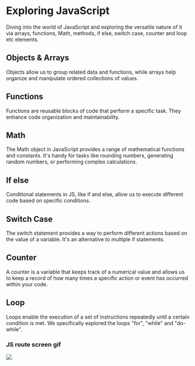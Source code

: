 
<h1> Exploring JavaScript </h1>

Diving into the world of JavaScript and exploring the versatile nature of it via arrays, functions, Math, methods, if else, switch case, counter and loop etc elements.

<h2> Objects & Arrays </h2>

Objects allow us to group related data and functions, while arrays help organize and manipulate ordered collections of values.

<h2> Functions </h2>

Functions are reusable blocks of code that perform a specific task. They enhance code organization and maintainability.

<h2> Math </h2>

The Math object in JavaScript provides a range of mathematical functions and constants. It's handy for tasks like rounding numbers, generating random numbers, or performing complex calculations.

<h2> If else </h2>

Conditional statements in JS, like if and else, allow us to execute different code based on specific conditions.

<h2> Switch Case </h2>

The switch statement provides a way to perform different actions based on the value of a variable. It's an alternative to multiple if statements.

<h2> Counter </h2>

A counter is a variable that keeps track of a numerical value and allows us to keep a record of how many times a specific action or event has occurred within your code.

<h2> Loop </h2>

Loops enable the execution of a set of instructions repeatedly until a certain condition is met. We specifically explored the loops "for", "while" and "do-while". 

<h3> JS route screen gif </h3>

![](screen.gif)